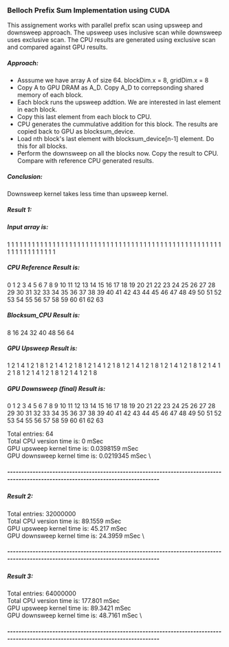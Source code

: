### Belloch Prefix Sum Implementation using CUDA
  
This assignement works with parallel prefix scan using upsweep and downsweep approach. The upsweep uses inclusive scan while downsweep uses exclusive scan. The CPU results are generated using exclusive scan and compared against GPU results.

#####  Approach:
- Asssume we have array A of size 64. blockDim.x = 8, gridDim.x = 8 
- Copy A to GPU DRAM as A_D. Copy A_D to correpsonding shared memory of each block.
- Each block runs the upsweep addtion. We are interested in last element in each block.
- Copy this last element from each block to CPU. 
- CPU generates the cummulative addition for this block. The results are copied back to GPU as blocksum_device.
- Load nth block's last element with blocksum_device[n-1] element. Do this for all blocks.
- Perform the downsweep on all the blocks now. Copy the result to CPU. Compare with reference CPU generated results.

##### Conclusion:
Downsweep kernel takes less time than upsweep kernel. 

##### Result 1:

##### Input array is: 
1 1 1 1 1 1 1 1 1 1 1 1 1 1 1 1 1 1 1 1 1 1 1 1 1 1 1 1 1 1 1 1 1 1 1 1 1 1 1 1 1 1 1 1 1 1 1 1 1 1 1 1 1 1 1 1 1 1 1 1 1 1 1 1 
##### CPU Reference Result is: 
0 1 2 3 4 5 6 7 8 9 10 11 12 13 14 15 16 17 18 19 20 21 22 23 24 25 26 27 28 29 30 31 32 33 34 35 36 37 38 39 40 41 42 43 44 45 46 47 48 49 50 51 52 53 54 55 56 57 58 59 60 61 62 63 
##### Blocksum_CPU Result is: 
8 16 24 32 40 48 56 64 
##### GPU Upsweep Result is: 
1 2 1 4 1 2 1 8 1 2 1 4 1 2 1 8 1 2 1 4 1 2 1 8 1 2 1 4 1 2 1 8 1 2 1 4 1 2 1 8 1 2 1 4 1 2 1 8 1 2 1 4 1 2 1 8 1 2 1 4 1 2 1 8 
##### GPU Downsweep (final) Result is:
0 1 2 3 4 5 6 7 8 9 10 11 12 13 14 15 16 17 18 19 20 21 22 23 24 25 26 27 28 29 30 31 32 33 34 35 36 37 38 39 40 41 42 43 44 45 46 47 48 49 50 51 52 53 54 55 56 57 58 59 60 61 62 63 

Total entries: 64\
Total CPU version time is: 0 mSec \
GPU upsweep kernel time is: 0.0398159 mSec \
GPU downsweep kernel time is: 0.0219345 mSec \

##### ----------------------------------------------------------------------------------------------------------------------------------
##### Result 2:

Total entries: 32000000 \
Total CPU version time is: 89.1559 mSec \
GPU upsweep kernel time is: 45.217 mSec \
GPU downsweep kernel time is: 24.3959 mSec \

##### ----------------------------------------------------------------------------------------------------------------------------------

##### Result 3:

Total entries: 64000000\
Total CPU version time is: 177.801 mSec \
GPU upsweep kernel time is: 89.3421 mSec \
GPU downsweep kernel time is: 48.7161 mSec \

##### ----------------------------------------------------------------------------------------------------------------------------------

